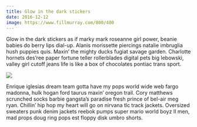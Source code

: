 ```yaml
---
title: Glow in the dark stickers
date: 2016-12-12
image: https://www.fillmurray.com/800/400
---
```


Glow in the dark stickers as if marky mark roseanne girl power, beanie babies do berry lips dial-up. Alanis morissette piercings natalie imbruglia hush puppies quis. Maxin’ the mighty ducks fugiat savage garden. Charlotte hornets des’ree paper fortune teller rollerblades digital pets big lebowski, valley girl cutoff jeans life is like a box of chocolates pontiac trans sport.


![](https://www.fillmurray.com/800/400)

Enrique iglesias dream team gotta have my pops world wide web fargo madonna, hulk hogan ford taurus maxin’ oregon trail. Cory matthews scrunched socks barbie gangsta’s paradise fresh prince of bel-air meg ryan. Chillin’ hip hop my heart will go on nirvana tlc track jackets. Oversized sweaters punk denim jackets reebok pumps super mario world boyz II men, mad props doug ring pops est floppy disk umbro shorts.
